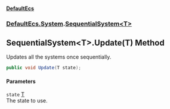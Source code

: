 #### [DefaultEcs](./index.md 'index')
### [DefaultEcs.System](./DefaultEcs-System.md 'DefaultEcs.System').[SequentialSystem&lt;T&gt;](./DefaultEcs-System-SequentialSystem-T-.md 'DefaultEcs.System.SequentialSystem&lt;T&gt;')
## SequentialSystem&lt;T&gt;.Update(T) Method
Updates all the systems once sequentially.  
```C#
public void Update(T state);
```
#### Parameters
<a name='DefaultEcs-System-SequentialSystem-T--Update(T)-state'></a>
`state` [T](./DefaultEcs-System-SequentialSystem-T-.md#DefaultEcs-System-SequentialSystem-T--T 'DefaultEcs.System.SequentialSystem&lt;T&gt;.T')  
The state to use.  
  
